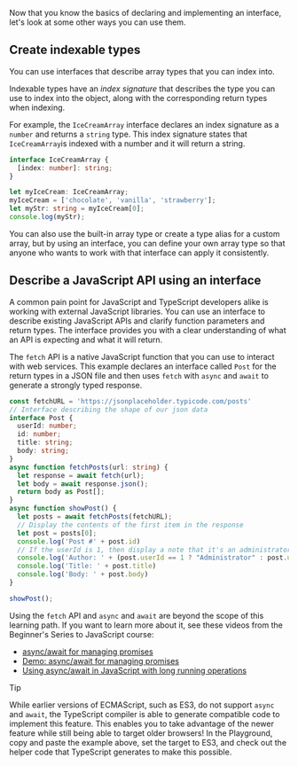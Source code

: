 Now that you know the basics of declaring and implementing an interface, let's look at some other ways you can use them.

## Create indexable types

You can use interfaces that describe array types that you can index into.

Indexable types have an *index signature* that describes the type you can use to index into the object, along with the corresponding return types when indexing.

For example, the `IceCreamArray` interface declares an index signature as a `number` and returns a `string` type. This index signature states that `IceCreamArray`is indexed with a number and it will return a string.

```typescript
interface IceCreamArray {
  [index: number]: string;
}

let myIceCream: IceCreamArray;
myIceCream = ['chocolate', 'vanilla', 'strawberry'];
let myStr: string = myIceCream[0];
console.log(myStr);
```

You can also use the built-in array type or create a type alias for a custom array, but by using an interface, you can define your own array type so that anyone who wants to work with that interface can apply it consistently.

## Describe a JavaScript API using an interface

A common pain point for JavaScript and TypeScript developers alike is working with external JavaScript libraries. You can use an interface to describe existing JavaScript APIs and clarify function parameters and return types. The interface provides you with a clear understanding of what an API is expecting and what it will return.

The `fetch` API is a native JavaScript function that you can use to interact with web services. This example declares an interface called `Post` for the return types in a JSON file and then uses `fetch` with `async` and `await` to generate a strongly typed response.

```typescript
const fetchURL = 'https://jsonplaceholder.typicode.com/posts'
// Interface describing the shape of our json data
interface Post {
  userId: number;
  id: number;
  title: string;
  body: string;
}
async function fetchPosts(url: string) {
  let response = await fetch(url);
  let body = await response.json();
  return body as Post[];
}
async function showPost() {
  let posts = await fetchPosts(fetchURL);
  // Display the contents of the first item in the response
  let post = posts[0];
  console.log('Post #' + post.id)
  // If the userId is 1, then display a note that it's an administrator
  console.log('Author: ' + (post.userId == 1 ? "Administrator" : post.userId.toString()))
  console.log('Title: ' + post.title)
  console.log('Body: ' + post.body)
}

showPost();
```

Using the `fetch` API and `async` and `await` are beyond the scope of this learning path. If you want to learn more about it, see these videos from the Beginner's Series to JavaScript course:

- [async/await for managing promises](https://youtu.be/YwmlRkrxvkk)
- [Demo: async/await for managing promises](https://youtu.be/XLxIqq3HlL8)
- [Using async/await in JavaScript with long running operations](https://youtu.be/CjOVvs61zAQ)

> [!TIP]
> While earlier versions of ECMAScript, such as ES3, do not support `async` and `await`, the TypeScript compiler is able to generate compatible code to implement this feature. This enables you to take advantage of the newer feature while still being able to target older browsers! In the Playground, copy and paste the example above, set the target to ES3, and check out the helper code that TypeScript generates to make this possible.
